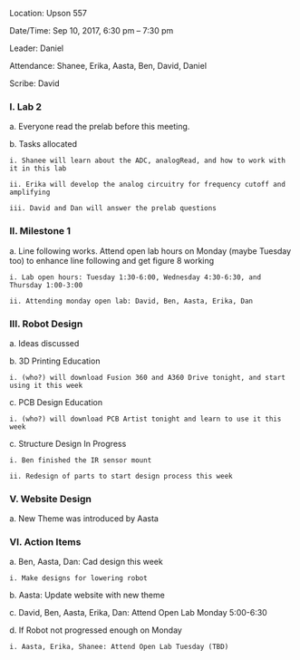 Location: Upson 557

Date/Time: Sep 10, 2017, 6:30 pm – 7:30 pm

Leader: Daniel

Attendance: Shanee, Erika, Aasta, Ben, David, Daniel

Scribe: David

### I. Lab 2
  a. Everyone read the prelab before this meeting.
  
  b. Tasks allocated
  
    i. Shanee will learn about the ADC, analogRead, and how to work with it in this lab
    
    ii. Erika will develop the analog circuitry for frequency cutoff and amplifying
    
    iii. David and Dan will answer the prelab questions
    
### II. Milestone 1
  a. Line following works. Attend open lab hours on Monday (maybe Tuesday too) to enhance line following and get figure 8 working
  
    i. Lab open hours: Tuesday 1:30-6:00, Wednesday 4:30-6:30, and Thursday 1:00-3:00
    
    ii. Attending monday open lab: David, Ben, Aasta, Erika, Dan
  
### III. Robot Design
  a. Ideas discussed
  
  b. 3D Printing Education
  
    i. (who?) will download Fusion 360 and A360 Drive tonight, and start using it this week
    
  c. PCB Design Education
  
    i. (who?) will download PCB Artist tonight and learn to use it this week
    
  c. Structure Design In Progress
  
    i. Ben finished the IR sensor mount
    
    ii. Redesign of parts to start design process this week
    
  



### V. Website Design

  a. New Theme was introduced by Aasta

### VI. Action Items
  a. Ben, Aasta, Dan: Cad design this week
  
    i. Make designs for lowering robot
  
  b. Aasta: Update website with new theme
  
  c. David, Ben, Aasta, Erika, Dan: Attend Open Lab Monday 5:00-6:30

  d. If Robot not progressed enough on Monday
  
    i. Aasta, Erika, Shanee: Attend Open Lab Tuesday (TBD)
    
    
